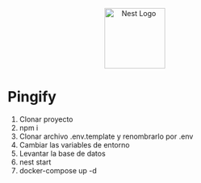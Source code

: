 <p align="center">
  <a href="http://nestjs.com/" target="blank"><img src="https://nestjs.com/img/logo-small.svg" width="120" alt="Nest Logo" /></a>
</p>

# Pingify
1. Clonar proyecto
2. npm i
3. Clonar archivo .env.template y renombrarlo por .env
4. Cambiar las variables de entorno
5. Levantar la base de datos
5. nest start
6. docker-compose up -d


